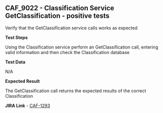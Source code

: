 ## CAF_9022 - Classification Service GetClassification - positive tests ##

Verify that the GetClassification service calls works as expected

**Test Steps**

Using the Classification service perform an GetClassification call, entering valid information and then check the Classification database

**Test Data**

N/A

**Expected Result**

The GetClassification call returns the expected results of the correct Classification

**JIRA Link** - [CAF-1293](https://jira.autonomy.com/browse/CAF-1293)



